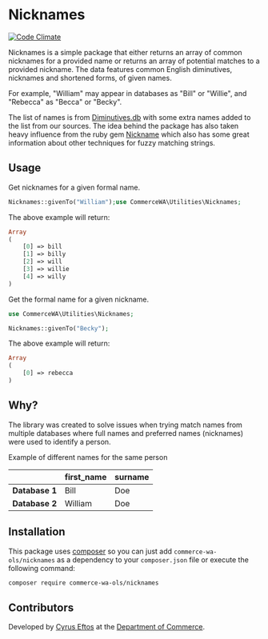 # Nicknames

[![Code Climate](https://codeclimate.com/github/commerce-wa-ols/nicknames/badges/gpa.svg)](https://codeclimate.com/github/commerce-wa-ols/nicknames)

Nicknames is a simple package that either returns an array of common nicknames for a provided name or returns an array of potential matches to a provided nickname. The data features common English diminutives, nicknames and shortened forms, of given names. 

For example, "William" may appear in databases as "Bill" or "Willie", and "Rebecca" as "Becca" or "Becky". 

The list of names is from [Diminutives.db](https://github.com/dtrebbien/diminutives.db) with some extra names added to the list from our sources. The idea behind the package has also taken heavy influence from the ruby gem [Nickname](https://github.com/bsimpson/Nickname) which also has some great information about other techniques for fuzzy matching strings.

## Usage

Get nicknames for a given formal name.

```php
Nicknames::givenTo("William");use CommerceWA\Utilities\Nicknames;


```
The above example will return:

```php
Array
(
    [0] => bill
    [1] => billy
    [2] => will
    [3] => willie
    [4] => willy
)
```

Get the formal name for a given nickname.

```php
use CommerceWA\Utilities\Nicknames;

Nicknames::givenTo("Becky");
```
The above example will return:

```php
Array
(
    [0] => rebecca
)
```

## Why?

The library was created to solve issues when trying match names from multiple databases where full names and preferred names (nicknames) were used to identify a person.

Example of different names for the same person

|                           | first_name | surname
| --------------- |-------------|-------|
| **Database 1**| Bill | Doe
| **Database 2**| William | Doe


## Installation
This package uses [composer](https://getcomposer.org) so you can just add
`commerce-wa-ols/nicknames` as a dependency to your `composer.json` file or
execute the following command:

```bash
composer require commerce-wa-ols/nicknames
```


## Contributors

Developed by [Cyrus Eftos](https://github.com/cyruseftos) at the [Department of Commerce](https://github.com/commerce-wa-ols).
